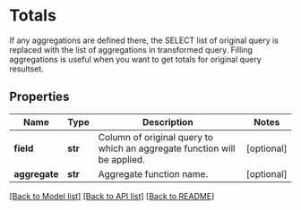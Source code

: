 # Totals

If any aggregations are defined there, the SELECT list of original query is replaced with the list of aggregations in transformed query. Filling aggregations is useful when you want to get totals for original query resultset.

## Properties
Name | Type | Description | Notes
------------ | ------------- | ------------- | -------------
**field** | **str** | Column of original query to which an aggregate function will be applied. | [optional] 
**aggregate** | **str** | Aggregate function name. | [optional] 

[[Back to Model list]](../README.md#documentation-for-models) [[Back to API list]](../README.md#documentation-for-api-endpoints) [[Back to README]](../README.md)


